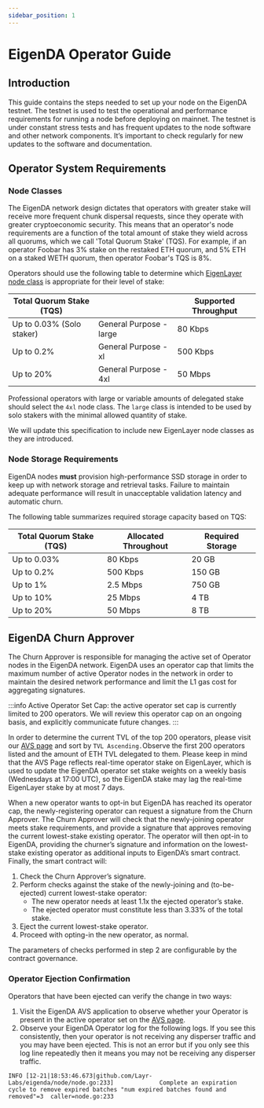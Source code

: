 ```yaml
---
sidebar_position: 1
---
```

# EigenDA Operator Guide

## Introduction

This guide contains the steps needed to set up your node on the EigenDA testnet.
The testnet is used to test the operational and performance requirements for
running a node before deploying on mainnet. The testnet is under constant stress
tests and has frequent updates to the node software and other network
components. It’s important to check regularly for new updates to the software
and documentation.

## Operator System Requirements

### Node Classes

The EigenDA network design dictates that operators with greater stake will
receive more frequent chunk dispersal requests, since they operate with greater
cryptoeconomic security. This means that an operator's node requirements are a
function of the total amount of stake they wield across all quorums, which we
call 'Total Quorum Stake' (TQS). For example, if an operator Foobar has 3% stake
on the restaked ETH quorum, and 5% ETH on a staked WETH quorum, then operator
Foobar's TQS is 8%.

Operators should use the following table to determine which [EigenLayer node class](/eigenlayer/operator-guides/eigenlayer-node-classes#general-purpose-eigenlayer-node-classes)
is appropriate for their level of stake:

| Total Quorum Stake (TQS) |                         | Supported Throughput |
| ------------------------ | ----------------------- | -------------------- |
| Up to 0.03% (Solo staker)      | General Purpose - large | 80 Kbps              |
| Up to 0.2%                     | General Purpose - xl    | 500 Kbps             |
| Up to 20%                      | General Purpose - 4xl   | 50 Mbps              |

Professional operators with large or variable amounts of delegated stake should
select the `4xl` node class. The `large` class is intended to be used by solo
stakers with the minimal allowed quantity of stake.

We will update this specification to include new EigenLayer node classes as they
are introduced.

### Node Storage Requirements

EigenDA nodes **must** provision high-performance SSD storage in order to keep
up with network storage and retrieval tasks. Failure to maintain adequate
performance will result in unacceptable validation latency and automatic churn.

The following table summarizes required storage capacity based on TQS:

| Total Quorum Stake (TQS) | Allocated Throughout | Required Storage |
| ------------------------ | -------------------- | ---------------- |
| Up to 0.03%                    | 80 Kbps              | 20 GB            |
| Up to 0.2%                     | 500 Kbps             | 150 GB           |
| Up to 1%                       | 2.5 Mbps             | 750 GB           |
| Up to 10%                      | 25 Mbps              | 4 TB             |
| Up to 20%                      | 50 Mbps              | 8 TB             |

## EigenDA Churn Approver

The Churn Approver is responsible for managing the active set of Operator nodes
in the EigenDA network. EigenDA uses an operator cap that limits the maximum
number of active Operator nodes in the network in order to maintain the desired
network performance and limit the L1 gas cost for aggregating signatures.

:::info Active Operator Set Cap: the active operator set cap is currently
limited to 200 operators. We will review this operator cap on an ongoing basis,
and explicitly communicate future changes.  :::

In order to determine the current TVL of the top 200 operators, please visit our
[AVS page](https://holesky.eigenlayer.xyz/avs/eigenda) and sort by `TVL
Ascending.`Observe the first 200 operators listed and the amount of ETH TVL
delegated to them. Please keep in mind that the AVS Page reflects real-time
operator stake on EigenLayer, which is used to update the EigenDA operator set
stake weights on a weekly basis (Wednesdays at 17:00 UTC), so the EigenDA stake
may lag the real-time EigenLayer stake by at most 7 days.

When a new operator wants to opt-in but EigenDA has reached its operator cap,
the newly-registering operator can request a signature from the Churn Approver.
The Churn Approver will check that the newly-joining operator meets stake
requirements, and provide a signature that approves removing the current
lowest-stake existing operator. The operator will then opt-in to EigenDA,
providing the churner’s signature and information on the lowest-stake existing
operator as additional inputs to EigenDA’s smart contract. Finally, the smart
contract will:

1. Check the Churn Approver’s signature.
2. Perform checks against the stake of the newly-joining and (to-be-ejected)
current lowest-stake operator:
    - The new operator needs at least 1.1x the ejected operator’s stake.
    - The ejected operator must constitute less than 3.33% of the total stake.
3. Eject the current lowest-stake operator.
4. Proceed with opting-in the new operator, as normal.

The parameters of checks performed in step 2 are configurable by the contract
governance.

### **Operator Ejection Confirmation**

Operators that have been ejected can verify the change in two ways:

1. Visit the EigenDA AVS application to observe whether your Operator is present
in the active operator set on the [AVS page](https://holesky.eigenlayer.xyz/avs/eigenda).
2. Observe your EigenDA Operator log for the following logs. If you see this
consistently, then your operator is not receiving any disperser traffic and you
may have been ejected.  This is not an error but if you only see this log line
repeatedly then it means you may not be receiving any disperser traffic.

```
INFO [12-21|18:53:46.673|github.com/Layr-Labs/eigenda/node/node.go:233]             Complete an expiration cycle to remove expired batches "num expired batches found and removed"=3  caller=node.go:233
```

